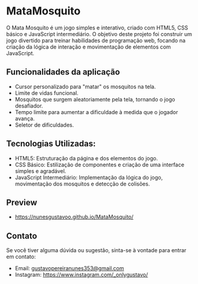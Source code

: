 # MataMosquito
O Mata Mosquito é um jogo simples e interativo, criado com HTML5, CSS básico e JavaScript intermediário. O objetivo deste projeto foi construir um jogo divertido para treinar habilidades de programação web, focando na criação da lógica de interação e movimentação de elementos com JavaScript.

## Funcionalidades da aplicação
- Cursor personalizado para "matar" os mosquitos na tela.
- Limite de vidas funcional.
- Mosquitos que surgem aleatoriamente pela tela, tornando o jogo desafiador.
- Tempo limite para aumentar a dificuldade à medida que o jogador avança.
- Seletor de dificuldades.

## Tecnologias Utilizadas:

- HTML5: Estruturação da página e dos elementos do jogo.
- CSS Básico: Estilização de componentes e criação de uma interface simples e agradável.
- JavaScript Intermediário: Implementação da lógica do jogo, movimentação dos mosquitos e detecção de colisões.

## Preview
- https://nunesgustavoo.github.io/MataMosquito/

## Contato
Se você tiver alguma dúvida ou sugestão, sinta-se à vontade para entrar em contato:

- Email: gustavopereiranunes353@gmail.com
- Instagram: https://www.instagram.com/_onlygustavo/
